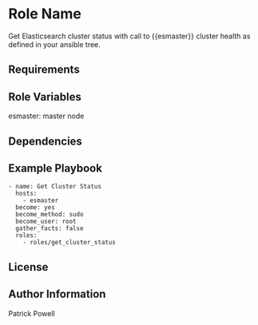 Role Name
=========

Get Elasticsearch cluster status with call to {{esmaster}} cluster health as defined in your ansible tree.

Requirements
------------

Role Variables
--------------

esmaster:  master node

Dependencies
------------


Example Playbook
----------------

    - name: Get Cluster Status
      hosts: 
        - esmaster
      become: yes
      become_method: sudo
      become_user: root
      gather_facts: false
      roles:
        - roles/get_cluster_status

License
-------



Author Information
------------------

Patrick Powell